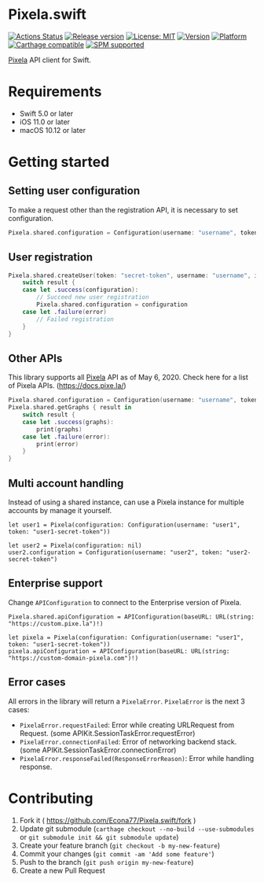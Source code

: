 # Pixela.swift
[![Actions Status](https://github.com/Econa77/Pixela.swift/workflows/Xcode-Build/badge.svg)](https://github.com/Econa77/Pixela.swift/actions)
[![Release version](https://img.shields.io/github/release/Econa77/Pixela.swift.svg)](https://github.com/Econa77/Pixela.swift/releases/latest)
[![License: MIT](https://img.shields.io/github/license/Econa77/Pixela.swift.svg)](https://github.com/Econa77/Pixela.swift/blob/master/LICENSE)
[![Version](https://img.shields.io/cocoapods/v/Pixela.svg)](http://cocoadocs.org/docsets/Pixela)
[![Platform](https://img.shields.io/cocoapods/p/Pixela.svg)](http://cocoadocs.org/docsets/Pixela)
[![Carthage compatible](https://img.shields.io/badge/Carthage-compatible-4BC51D.svg?style=flat)](https://github.com/Carthage/Carthage)
[![SPM supported](https://img.shields.io/badge/SPM-supported-DE5C43.svg?style=flat)](https://swift.org/package-manager)

[Pixela](https://pixe.la/) API client for Swift.

# Requirements
- Swift 5.0 or later
- iOS 11.0 or later
- macOS 10.12 or later

# Getting started
## Setting user configuration
To make a request other than the registration API, it is necessary to set configuration.

```swift
Pixela.shared.configuration = Configuration(username: "username", token: "secret-token")
```

## User registration
```swift
Pixela.shared.createUser(token: "secret-token", username: "username", isAgreeTermsOfService: true, isNotMinor: true, thanksCode: "thanks-code") { result in
    switch result {
    case let .success(configuration):
        // Succeed new user registration
        Pixela.shared.configuration = configuration
    case let .failure(error)
        // Failed registration
    }
}
```

## Other APIs
This library supports all [Pixela](https://pixe.la/) API as of May 6, 2020. Check here for a list of Pixela APIs. (https://docs.pixe.la/)

```swift
Pixela.shared.configuration = Configuration(username: "username", token: "secret-token")
Pixela.shared.getGraphs { result in
    switch result {
    case let .success(graphs):
        print(graphs)
    case let .failure(error):
        print(error)
    }
}
```

## Multi account handling
Instead of using a shared instance, can use a Pixela instance for multiple accounts by manage it yourself.

```
let user1 = Pixela(configuration: Configuration(username: "user1", token: "user1-secret-token"))

let user2 = Pixela(configuration: nil)
user2.configuration = Configuration(username: "user2", token: "user2-secret-token")
```

## Enterprise support
Change `APIConfiguration` to connect to the Enterprise version of Pixela.

```
Pixela.shared.apiConfiguration = APIConfiguration(baseURL: URL(string: "https://custom.pixe.la")!)

let pixela = Pixela(configuration: Configuration(username: "user1", token: "user1-secret-token"))
pixela.apiConfiguration = APIConfiguration(baseURL: URL(string: "https://custom-domain-pixela.com")!)
```

## Error cases
All errors in the library will return a `PixelaError`. `PixelaError` is the next 3 cases:

- `PixelaError.requestFailed`: Error while creating URLRequest from Request. (some APIKit.SessionTaskError.requestError)
- `PixelaError.connectionFailed`: Error of networking backend stack. (some APIKit.SessionTaskError.connectionError)
- `PixelaError.responseFailed(ResponseErrorReason)`: Error while handling response.

# Contributing
1. Fork it ( https://github.com/Econa77/Pixela.swift/fork )
2. Update git submodule (`carthage checkout --no-build --use-submodules` or `git submodule init && git submodule update`)
3. Create your feature branch (`git checkout -b my-new-feature`)
4. Commit your changes (`git commit -am 'Add some feature'`)
5. Push to the branch (`git push origin my-new-feature`)
6. Create a new Pull Request
